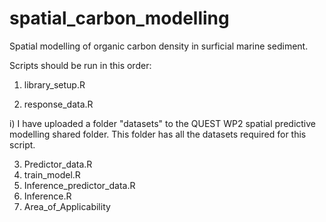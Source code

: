# spatial_carbon_modelling
Spatial modelling of organic carbon density in surficial marine sediment.

Scripts should be run in this order:

  1)  library_setup.R
  
  2)  response_data.R 
    
   i)  I have uploaded a folder "datasets" to the QUEST WP2 spatial predictive modelling shared folder. This folder has all the datasets required for this        script.
    
  3)  Predictor_data.R
  4)  train_model.R
  5)  Inference_predictor_data.R
  6)  Inference.R
  7)  Area_of_Applicability
